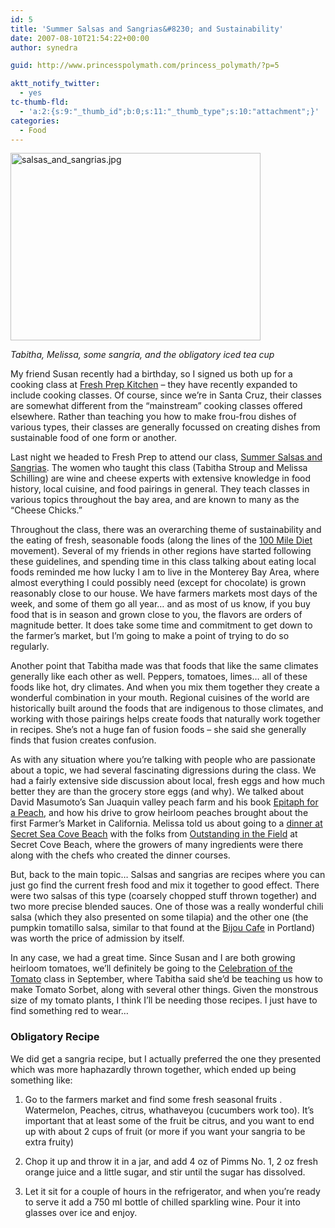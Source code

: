 ```yaml
---
id: 5
title: 'Summer Salsas and Sangrias&#8230; and Sustainability'
date: 2007-08-10T21:54:22+00:00
author: synedra

guid: http://www.princesspolymath.com/princess_polymath/?p=5

aktt_notify_twitter:
  - yes
tc-thumb-fld:
  - 'a:2:{s:9:"_thumb_id";b:0;s:11:"_thumb_type";s:10:"attachment";}'
categories:
  - Food
---
```

<img alt="salsas_and_sangrias.jpg" src="http://www.perlgoddess.com/perlgoddess/salsas_and_sangrias.jpg" width="400" height="300" />
  
_Tabitha, Melissa, some sangria, and the obligatory iced tea cup_
  
My friend Susan recently had a birthday, so I signed us both up for a cooking class at [Fresh Prep Kitchen](http://www.freshprepkitchen.com) &#8211; they have recently expanded to include cooking classes. Of course, since we&#8217;re in Santa Cruz, their classes are somewhat different from the &#8220;mainstream&#8221; cooking classes offered elsewhere. Rather than teaching you how to make frou-frou dishes of various types, their classes are generally focussed on creating dishes from sustainable food of one form or another.
  
Last night we headed to Fresh Prep to attend our class, [Summer Salsas and Sangrias](http://www.culinarycenterofsantacruz.com/class_detail.php/nid/1621). The women who taught this class (Tabitha Stroup and Melissa Schilling) are wine and cheese experts with extensive knowledge in food history, local cuisine, and food pairings in general. They teach classes in various topics throughout the bay area, and are known to many as the &#8220;Cheese Chicks.&#8221;

<!--more-->


  
Throughout the class, there was an overarching theme of sustainability and the eating of fresh, seasonable foods (along the lines of the [100 Mile Diet](http://www.100milediet.org) movement). Several of my friends in other regions have started following these guidelines, and spending time in this class talking about eating local foods reminded me how lucky I am to live in the Monterey Bay Area, where almost everything I could possibly need (except for chocolate) is grown reasonably close to our house. We have farmers markets most days of the week, and some of them go all year&#8230; and as most of us know, if you buy food that is in season and grown close to you, the flavors are orders of magnitude better. It does take some time and commitment to get down to the farmer&#8217;s market, but I&#8217;m going to make a point of trying to do so regularly.
  
Another point that Tabitha made was that foods that like the same climates generally like each other as well. Peppers, tomatoes, limes&#8230; all of these foods like hot, dry climates. And when you mix them together they create a wonderful combination in your mouth. Regional cuisines of the world are historically built around the foods that are indigenous to those climates, and working with those pairings helps create foods that naturally work together in recipes. She&#8217;s not a huge fan of fusion foods &#8211; she said she generally finds that fusion creates confusion.
  
As with any situation where you&#8217;re talking with people who are passionate about a topic, we had several fascinating digressions during the class. We had a fairly extensive side discussion about local, fresh eggs and how much better they are than the grocery store eggs (and why). We talked about David Masumoto&#8217;s San Juaquin valley peach farm and his book [Epitaph for a Peach](http://www.amazon.com/Epitaph-Peach-Four-Seasons-Family/dp/0062510258/ref=sr_1_1/105-1020857-9482026?ie=UTF8&s=books&qid=1186844656&sr=8-1), and how his drive to grow heirloom peaches brought about the first Farmer&#8217;s Market in California. Melissa told us about going to a [dinner at Secret Sea Cove Beach](http://www.outstandinginthefield.com/res_payments/0805HalfMoon.htm) with the folks from [Outstanding in the Field](http://www.outstandinginthefield.com/home.html) at Secret Cove Beach, where the growers of many ingredients were there along with the chefs who created the dinner courses.
  
But, back to the main topic&#8230; Salsas and sangrias are recipes where you can just go find the current fresh food and mix it together to good effect. There were two salsas of this type (coarsely chopped stuff thrown together) and two more precise blended sauces. One of those was a really wonderful chili salsa (which they also presented on some tilapia) and the other one (the pumpkin tomatillo salsa, similar to that found at the [Bijou Cafe](http://www.roadfood.com/Reviews/Overview.aspx?RefID=1757) in Portland) was worth the price of admission by itself.
  
In any case, we had a great time. Since Susan and I are both growing heirloom tomatoes, we&#8217;ll definitely be going to the [Celebration of the Tomato](http://www.culinarycenterofsantacruz.com/class_detail.php/nid/1625) class in September, where Tabitha said she&#8217;d be teaching us how to make Tomato Sorbet, along with several other things. Given the monstrous size of my tomato plants, I think I&#8217;ll be needing those recipes. I just have to find something red to wear&#8230;

### Obligatory Recipe

We did get a sangria recipe, but I actually preferred the one they presented which was more haphazardly thrown together, which ended up being something like:
  
1) Go to the farmers market and find some fresh seasonal fruits . Watermelon, Peaches, citrus, whathaveyou (cucumbers work too). It&#8217;s important that at least some of the fruit be citrus, and you want to end up with about 2 cups of fruit (or more if you want your sangria to be extra fruity)
  
2) Chop it up and throw it in a jar, and add 4 oz of Pimms No. 1, 2 oz fresh orange juice and a little sugar, and stir until the sugar has dissolved.
  
3) Let it sit for a couple of hours in the refrigerator, and when you&#8217;re ready to serve it add a 750 ml bottle of chilled sparkling wine. Pour it into glasses over ice and enjoy.
